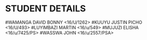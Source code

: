 # STUDENT DETAILS
#WAMANGA DAVID BONNY  <16/U/1262>
#KUUYU JUSTIN PICHO   <16/U/493>
#LUYIMBAZI MARTIN     <16/u/549>
#MUJUZI ELISHA        <16/u/7425/PS>
#WASSWA JOHN           <16/u/2557/PSA>
